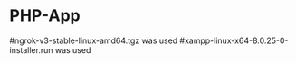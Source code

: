 # PHP-App
#ngrok-v3-stable-linux-amd64.tgz was used
#xampp-linux-x64-8.0.25-0-installer.run was used
